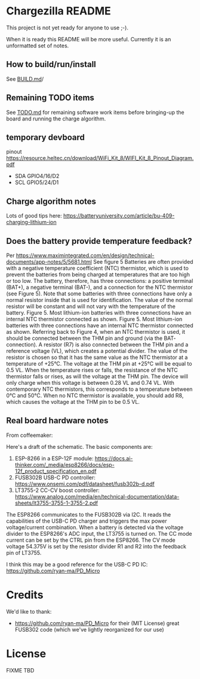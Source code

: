 # Chargezilla README

This project is not yet ready for anyone to use ;-).  

When it is ready this README will be more useful.  Currently it is an unformatted set of notes.

## How to build/run/install

See [BUILD.md](docs/BUILD.md)/

## Remaining TODO items

See [TODO.md](docs/TODO.md) for remaining software work items before bringing-up the board and running the charge algorithm.

## temporary devboard

pinout https://resource.heltec.cn/download/WiFi_Kit_8/WIFI_Kit_8_Pinout_Diagram.pdf

* SDA GPIO4/16/D2
* SCL GPIO5/24/D1


## Charge algorithm notes

Lots of good tips here: https://batteryuniversity.com/article/bu-409-charging-lithium-ion

## Does the battery provide temperature feedback?

Per https://www.maximintegrated.com/en/design/technical-documents/app-notes/5/5681.html
See figure 5
Batteries are often provided with a negative temperature coefficient (NTC) thermistor, which is used to prevent the batteries from being charged at temperatures that are too high or too low. The battery, therefore, has three connections: a positive terminal (BAT+), a negative terminal (BAT-), and a connection for the NTC thermistor (see Figure 5). Note that some batteries with three connections have only a normal resistor inside that is used for identification. The value of the normal resistor will be constant and will not vary with the temperature of the battery.
Figure 5. Most lithium-ion batteries with three connections have an internal NTC thermistor connected as shown.
Figure 5. Most lithium-ion batteries with three connections have an internal NTC thermistor connected as shown.
Referring back to Figure 4, when an NTC thermistor is used, it should be connected between the THM pin and ground (via the BAT- connection). A resistor (R7) is also connected between the THM pin and a reference voltage (VL), which creates a potential divider. The value of the resistor is chosen so that it has the same value as the NTC thermistor at a temperature of +25°C. The voltage at the THM pin at +25°C will be equal to 0.5 VL. When the temperature rises or falls, the resistance of the NTC thermistor falls or rises, as will the voltage at the THM pin. The device will only charge when this voltage is between 0.28 VL and 0.74 VL. With contemporary NTC thermistors, this corresponds to a temperature between 0°C and 50°C. When no NTC thermistor is available, you should add R8, which causes the voltage at the THM pin to be 0.5 VL.

## Real board hardware notes

From coffeemaker:

Here's a draft of the schematic. The basic components are:
1. ESP-8266 in a ESP-12F module: https://docs.ai-thinker.com/_media/esp8266/docs/esp-12f_product_specification_en.pdf
2. FUSB302B USB-C PD controller: https://www.onsemi.com/pdf/datasheet/fusb302b-d.pdf
3. LT3755-2 CC-CV boost controller: https://www.analog.com/media/en/technical-documentation/data-sheets/lt3755-3755-1-3755-2.pdf

The ESP8266 communicates to the FUSB302B via I2C. It reads the capabilities of the USB-C PD charger and triggers the max power voltage/current combination.
When a battery is detected via the voltage divider to the ESP8266's ADC input, the LT3755 is turned on. The CC mode current can be set by the CTRL pin from the ESP8266.
The CV mode voltage 54.375V is set by the resistor divider R1 and R2 into the feedback pin of LT3755.

I think this may be a good reference for the USB-C PD IC: https://github.com/ryan-ma/PD_Micro

# Credits

We'd like to thank:

* https://github.com/ryan-ma/PD_Micro for their (MIT License) great FUSB302 code (which we've lightly reorganized for our use)


# License

FIXME TBD